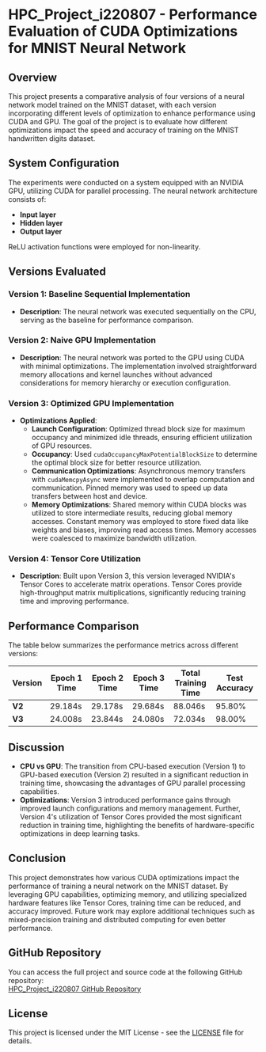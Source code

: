 # HPC_Project_i220807 - Performance Evaluation of CUDA Optimizations for MNIST Neural Network

## Overview

This project presents a comparative analysis of four versions of a neural network model trained on the MNIST dataset, with each version incorporating different levels of optimization to enhance performance using CUDA and GPU. The goal of the project is to evaluate how different optimizations impact the speed and accuracy of training on the MNIST handwritten digits dataset.

## System Configuration

The experiments were conducted on a system equipped with an NVIDIA GPU, utilizing CUDA for parallel processing. The neural network architecture consists of:
- **Input layer**
- **Hidden layer**
- **Output layer**

ReLU activation functions were employed for non-linearity.

## Versions Evaluated

### Version 1: Baseline Sequential Implementation
- **Description**: The neural network was executed sequentially on the CPU, serving as the baseline for performance comparison.

### Version 2: Naive GPU Implementation
- **Description**: The neural network was ported to the GPU using CUDA with minimal optimizations. The implementation involved straightforward memory allocations and kernel launches without advanced considerations for memory hierarchy or execution configuration.

### Version 3: Optimized GPU Implementation
- **Optimizations Applied**:
  - **Launch Configuration**: Optimized thread block size for maximum occupancy and minimized idle threads, ensuring efficient utilization of GPU resources.
  - **Occupancy**: Used `cudaOccupancyMaxPotentialBlockSize` to determine the optimal block size for better resource utilization.
  - **Communication Optimizations**: Asynchronous memory transfers with `cudaMemcpyAsync` were implemented to overlap computation and communication. Pinned memory was used to speed up data transfers between host and device.
  - **Memory Optimizations**: Shared memory within CUDA blocks was utilized to store intermediate results, reducing global memory accesses. Constant memory was employed to store fixed data like weights and biases, improving read access times. Memory accesses were coalesced to maximize bandwidth utilization.

### Version 4: Tensor Core Utilization
- **Description**: Built upon Version 3, this version leveraged NVIDIA's Tensor Cores to accelerate matrix operations. Tensor Cores provide high-throughput matrix multiplications, significantly reducing training time and improving performance.

## Performance Comparison

The table below summarizes the performance metrics across different versions:

| **Version** | **Epoch 1 Time** | **Epoch 2 Time** | **Epoch 3 Time** | **Total Training Time** | **Test Accuracy** |
|-------------|------------------|------------------|------------------|-------------------------|-------------------|
| **V2**      | 29.184s          | 29.178s          | 29.684s          | 88.046s                 | 95.80%            |
| **V3**      | 24.008s          | 23.844s          | 24.080s          | 72.034s                 | 98.00%            |

## Discussion

- **CPU vs GPU**: The transition from CPU-based execution (Version 1) to GPU-based execution (Version 2) resulted in a significant reduction in training time, showcasing the advantages of GPU parallel processing capabilities.
- **Optimizations**: Version 3 introduced performance gains through improved launch configurations and memory management. Further, Version 4's utilization of Tensor Cores provided the most significant reduction in training time, highlighting the benefits of hardware-specific optimizations in deep learning tasks.

## Conclusion

This project demonstrates how various CUDA optimizations impact the performance of training a neural network on the MNIST dataset. By leveraging GPU capabilities, optimizing memory, and utilizing specialized hardware features like Tensor Cores, training time can be reduced, and accuracy improved. Future work may explore additional techniques such as mixed-precision training and distributed computing for even better performance.

## GitHub Repository

You can access the full project and source code at the following GitHub repository:  
[HPC_Project_i220807 GitHub Repository](https://github.com/ha547123456/HPC_Project_i220807.git)

## License

This project is licensed under the MIT License - see the [LICENSE](LICENSE) file for details.

